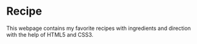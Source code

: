 # Recipe

This webpage contains my favorite recipes with ingredients and direction with the help of HTML5 and CSS3.
